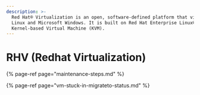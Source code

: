 ```yaml
---
description: >-
  Red Hat® Virtualization is an open, software-defined platform that virtualizes
  Linux and Microsoft Windows. It is built on Red Hat Enterprise Linux® and the
  Kernel-based Virtual Machine (KVM).
---
```


# RHV \(Redhat Virtualization\)

{% page-ref page="maintenance-steps.md" %}

{% page-ref page="vm-stuck-in-migrateto-status.md" %}



